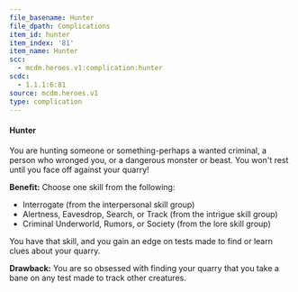 ```yaml
---
file_basename: Hunter
file_dpath: Complications
item_id: hunter
item_index: '81'
item_name: Hunter
scc:
  - mcdm.heroes.v1:complication:hunter
scdc:
  - 1.1.1:6:81
source: mcdm.heroes.v1
type: complication
---
```


#### Hunter

You are hunting someone or something-perhaps a wanted criminal, a person who wronged you, or a dangerous monster or beast. You won't rest until you face off against your quarry!

**Benefit:** Choose one skill from the following:

- Interrogate (from the interpersonal skill group)
- Alertness, Eavesdrop, Search, or Track (from the intrigue skill group)
- Criminal Underworld, Rumors, or Society (from the lore skill group)

You have that skill, and you gain an edge on tests made to find or learn clues about your quarry.

**Drawback:** You are so obsessed with finding your quarry that you take a bane on any test made to track other creatures.
